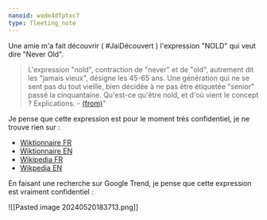 ```yaml
---
nanoid: wade4dfptxc7
type: fleeting_note
---
```

Une amie m'a fait découvrir ( #JaiDécouvert ) l'expression "NOLD" qui veut dire "Never Old". 

> L'expression "nold", contraction de "never" et de "old", autrement dit les "jamais vieux", désigne les 45-65 ans. Une génération qui ne se sent pas du tout vieille, bien décidée à ne pas être étiquetée "senior" passé la cinquantaine. Qu'est-ce qu'être nold, et d'où vient le concept ? Explications. - [(from)](https://www.radiofrance.fr/franceinter/podcasts/zoom-zoom-zen/zoom-zoom-zen-du-mercredi-24-janvier-2024-6645223)"

Je pense que cette expression est pour le moment très confidentiel, je ne trouve rien sur :

- [Wiktionnaire FR](https://fr.wiktionary.org/wiki/nold)
- [Wiktionnaire EN](https://en.wiktionary.org/wiki/Nold)
- [Wikipedia FR](https://fr.wikipedia.org/w/index.php?search=nold&title=Sp%C3%A9cial:Recherche&ns0=1&ns9=1&ns11=1&ns12=1)
- [Wikpedia EN](https://en.wikipedia.org/w/index.php?title=NOLD&redirect=no)

En faisant une recherche sur Google Trend, je pense que cette expression est vraiment confidentiel :

![[Pasted image 20240520183713.png]]
